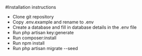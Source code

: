#Installation instructions


- Clone git repository
- Copy .env.example and rename to .env
- Create a database and fill in database details in the .env file
- Run php artisan key:generate
- Run composer:install
- Run npm install
- Run php artisan migrate --seed
 